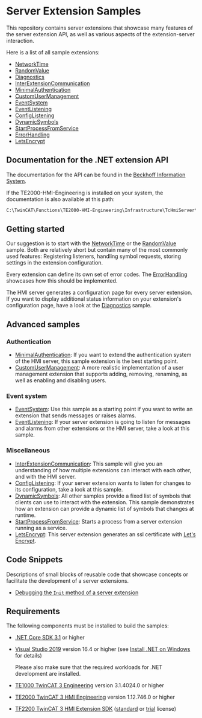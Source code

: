 # Server Extension Samples

This repository contains server extensions that showcase many features of the
server extension API, as well as various aspects of the extension-server
interaction.

Here is a list of all sample extensions:

- [NetworkTime](Extensions/NetworkTime/)
- [RandomValue](Extensions/RandomValue/)
- [Diagnostics](Extensions/Diagnostics/)
- [InterExtensionCommunication](Extensions/InterExtensionCommunication/)
- [MinimalAuthentication](Extensions/MinimalAuthentication/)
- [CustomUserManagement](Extensions/CustomUserManagement/)
- [EventSystem](Extensions/EventSystem/)
- [EventListening](Extensions/EventListening/)
- [ConfigListening](Extensions/ConfigListening/)
- [DynamicSymbols](Extensions/DynamicSymbols/)
- [StartProcessFromService](Extensions/StartProcessFromService/README.md)
- [ErrorHandling](Extensions/ErrorHandling/)
- [LetsEncrypt](Extensions/LetsEncrypt/)

## Documentation for the .NET extension API

The documentation for the API can be found in the
[Beckhoff Information System](https://infosys.beckhoff.com/index.php?content=../content/1031/te2000_tc3_hmi_engineering/10591698827.html&id=7157243092038441902).

If the TE2000-HMI-Engineering is installed on your system, the documentation is
also available at this path:

```txt
C:\TwinCAT\Functions\TE2000-HMI-Engineering\Infrastructure\TcHmiServer\docs\TcHmiSrvExtNet.Core.Documentation.chm
```

## Getting started

Our suggestion is to start with the
[NetworkTime](Extensions/NetworkTime/) or the
[RandomValue](Extensions/RandomValue/) sample.
Both are relatively short but contain many of the most commonly used features:
Registering listeners, handling symbol requests, storing settings in the
extension configuration.

Every extension can define its own set of error codes. The
[ErrorHandling](Extensions/ErrorHandling/) showcases how this should be
implemented.

The HMI server generates a configuration page for every server extension. If
you want to display additional status information on your extension's
configuration page, have a look at the
[Diagnostics](Extensions/Diagnostics/) sample.

## Advanced samples

### **Authentication**

- [MinimalAuthentication](Extensions/MinimalAuthentication/): If you
want to extend the authentication system of the HMI server, this sample
extension is the best starting point.
- [CustomUserManagement](Extensions/CustomUserManagement/): A more
realistic implementation of a user management extension that supports adding,
removing, renaming, as well as enabling and disabling users.

### **Event system**

- [EventSystem](Extensions/EventSystem/): Use this sample as a
starting point if you want to write an extension that sends messages or raises
alarms.
- [EventListening](Extensions/EventListening/): If your server
extension is going to listen for messages and alarms from other extensions or
the HMI server, take a look at this sample.

### **Miscellaneous**

- [InterExtensionCommunication](Extensions/InterExtensionCommunication/):
This sample will give you an understanding of how multiple extensions can
interact with each other, and with the HMI server.
- [ConfigListening](Extensions/ConfigListening/): If your server
extension wants to listen for changes to its configuration, take a look at this
sample.
- [DynamicSymbols](Extensions/DynamicSymbols/): All other samples
provide a fixed list of symbols that clients can use to interact with the
extension. This sample demonstrates how an extension can provide a dynamic list
of symbols that changes at runtime.
- [StartProcessFromService](Extensions/StartProcessFromService/README.md):
Starts a process from a server extension running as a service.
- [LetsEncrypt](Extensions/LetsEncrypt/): This server extension generates
an ssl certificate with [Let's Encrypt](https://letsencrypt.org/).

## Code Snippets

Descriptions of small blocks of reusable code that showcase concepts or
facilitate the development of a server extensions.

- [Debugging the `Init` method of a server extension](Snippets/DebuggingInit.md)

## Requirements

The following components must be installed to build the samples:

- [.NET Core SDK 3.1](https://dotnet.microsoft.com/download/dotnet) or higher

- [Visual Studio 2019](https://visualstudio.microsoft.com/downloads/?utm_medium=microsoft&utm_source=docs.microsoft.com&utm_campaign=button+cta&utm_content=download+vs2019)
version 16.4 or higher (see
[Install .NET on Windows](https://docs.microsoft.com/en-us/dotnet/core/install/windows?tabs=net50#install-with-visual-studio)
for details)

  Please also make sure that the required workloads for .NET development are
  installed.

- [TE1000 TwinCAT 3 Engineering](https://www.beckhoff.com/en-en/products/automation/twincat/te1xxx-twincat-3-engineering/te1000.html)
version 3.1.4024.0 or higher

- [TE2000 TwinCAT 3 HMI Engineering](https://www.beckhoff.com/en-en/products/automation/twincat/te1xxx-twincat-3-engineering/te2000.html)
version 1.12.746.0 or higher

- [TF2200 TwinCAT 3 HMI Extension SDK](https://www.beckhoff.com/en-en/products/automation/twincat/tfxxxx-twincat-3-functions/tf2xxx-tc3-hmi/tf2200.html)
([standard](https://infosys.beckhoff.com/english.php?content=../content/1033/tc3_licensing/3510308491.html) or
[trial](https://infosys.beckhoff.com/content/1033/tc3_licensing/3510308491.html?id=3407725140381911891) license)
